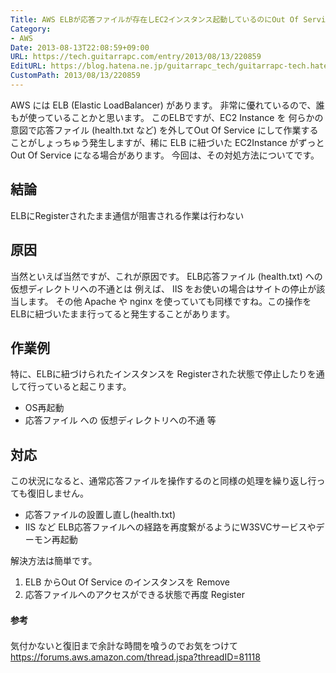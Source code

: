 ```yaml
---
Title: AWS ELBが応答ファイルが存在しEC2インスタンス起動しているのにOut Of Serviceとなる場合の対処
Category:
- AWS
Date: 2013-08-13T22:08:59+09:00
URL: https://tech.guitarrapc.com/entry/2013/08/13/220859
EditURL: https://blog.hatena.ne.jp/guitarrapc_tech/guitarrapc-tech.hatenablog.com/atom/entry/11696248318757675913
CustomPath: 2013/08/13/220859
---
```


AWS には ELB (Elastic LoadBalancer) があります。 非常に優れているので、誰もが使っていることかと思います。
このELBですが、EC2 Instance を 何らかの意図で応答ファイル (health.txt など) を外してOut Of Service にして作業することがしょっちゅう発生しますが、稀に ELB に紐づいた EC2Instance がずっと Out Of Service になる場合があります。
今回は、その対処方法についてです。
<!-- more -->
## 結論
ELBにRegisterされたまま通信が阻害される作業は行わない
## 原因
当然といえば当然ですが、これが原因です。
ELB応答ファイル (health.txt) への 仮想ディレクトリへの不通とは 例えば、 IIS をお使いの場合はサイトの停止が該当します。 その他 Apache や nginx を使っていても同様ですね。この操作をELBに紐づいたまま行ってると発生することがあります。
## 作業例
特に、ELBに紐づけられたインスタンスを Registerされた状態で停止したりを通して行っていると起こります。


- OS再起動
- 応答ファイル への 仮想ディレクトリへの不通 等


## 対応
この状況になると、通常応答ファイルを操作するのと同様の処理を繰り返し行っても復旧しません。


- 応答ファイルの設置し直し(health.txt)
- IIS など ELB応答ファイルへの経路を再度繋がるようにW3SVCサービスやデーモン再起動


解決方法は簡単です。

1. ELB からOut Of Service のインスタンスを Remove
2. 応答ファイルへのアクセスができる状態で再度 Register


#### <span style="line-height: 1.7;">参考
気付かないと復旧まで余計な時間を喰うのでお気をつけて
https://forums.aws.amazon.com/thread.jspa?threadID=81118

